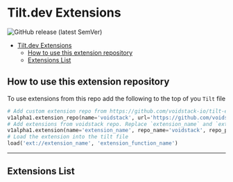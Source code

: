 # Tilt.dev Extensions

![GitHub release (latest SemVer)](https://img.shields.io/github/v/release/voidstack-io/tilt-extensions?style=flat-square)

<!--TOC-->

- [Tilt.dev Extensions](#tiltdev-extensions)
  - [How to use this extension repository](#how-to-use-this-extension-repository)
  - [Extensions List](#extensions-list)

<!--TOC-->

## How to use this extension repository

To use extensions from this repo add the following to the top of you `Tilt` file

<!-- markdownlint-disable -->
```python
# Add custom extension repo from https://github.com/voidstack-io/tilt-extensions
v1alpha1.extension_repo(name='voidstack', url='https://github.com/voidstack-io/tilt-extensions')
# Add extensions from voidstack repo. Replace `extension_name` and `extension_repo_path` with the values for the extension you are adding
v1alpha1.extension(name='extension_name', repo_name='voidstack', repo_path='extension_repo_path')
# Load the extension into the tilt file
load('ext://extension_name', 'extension_function_name')
```
<!-- markdownlint-enable -->
---

## Extensions List
